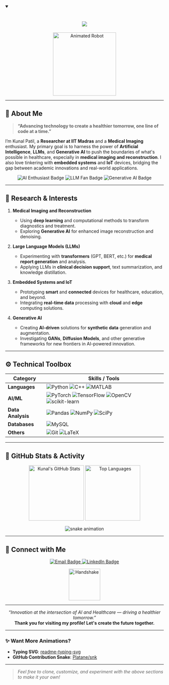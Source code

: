 <details open>
  <summary>
    <h1 align="center">
      <img src="https://readme-typing-svg.herokuapp.com?size=30&color=F70000&center=true&vCenter=true&width=500&lines=Hello+World!;I'm+Kunal+Patil;Researcher+%26+AI+Enthusiast;LLM+%26+Gen+AI+Explorer;">
    </h1>
  </summary>
</details>

<p align="center">
  <img src="https://media.giphy.com/media/f9k1tV7HyORcngK4Up/giphy.gif" width="200" alt="Animated Robot" />
</p>

---

## 🌟 About Me

> **“Advancing technology to create a healthier tomorrow, one line of code at a time.”**

I’m Kunal Patil, a **Researcher at IIT Madras** and a **Medical Imaging** enthusiast. My primary goal is to harness the power of **Artificial Intelligence**, **LLMs**, and **Generative AI** to push the boundaries of what's possible in healthcare, especially in **medical imaging and reconstruction**. I also love tinkering with **embedded systems** and **IoT** devices, bridging the gap between academic innovations and real-world applications.

<p align="center">
  <img src="https://img.shields.io/badge/AI%20Enthusiast-%F0%9F%A7%91%E2%80%8D%F0%9F%92%BB-blue" alt="AI Enthusiast Badge"/>
  <img src="https://img.shields.io/badge/LLM%20Fan-%F0%9F%93%96%F0%9F%A4%96-brightgreen" alt="LLM Fan Badge"/>
  <img src="https://img.shields.io/badge/Generative%20AI-%F0%9F%A4%96%F0%9F%A4%97-important" alt="Generative AI Badge"/>
</p>

---

## 🧠 Research & Interests

1. **Medical Imaging and Reconstruction**  
   - Using **deep learning** and computational methods to transform diagnostics and treatment.  
   - Exploring **Generative AI** for enhanced image reconstruction and denoising.

2. **Large Language Models (LLMs)**  
   - Experimenting with **transformers** (GPT, BERT, etc.) for **medical report generation** and analysis.  
   - Applying LLMs in **clinical decision support**, text summarization, and knowledge distillation.

3. **Embedded Systems and IoT**  
   - Prototyping **smart** and **connected** devices for healthcare, education, and beyond.  
   - Integrating **real-time data** processing with **cloud** and **edge** computing solutions.

4. **Generative AI**  
   - Creating **AI-driven** solutions for **synthetic data** generation and augmentation.  
   - Investigating **GANs**, **Diffusion Models**, and other generative frameworks for new frontiers in AI-powered innovation.

---

## ⚙️ Technical Toolbox

| Category          | Skills / Tools                                                                                                                                   |
|-------------------|--------------------------------------------------------------------------------------------------------------------------------------------------|
| **Languages**     | ![Python](https://img.shields.io/badge/Python-3670A0?logo=python&logoColor=ffdd54) ![C++](https://img.shields.io/badge/C++-00599C?logo=c%2B%2B&logoColor=white) ![MATLAB](https://img.shields.io/badge/MATLAB-0076A8?logo=mathworks&logoColor=white) |
| **AI/ML**         | ![PyTorch](https://img.shields.io/badge/PyTorch-%23EE4C2C.svg?logo=PyTorch&logoColor=white) ![TensorFlow](https://img.shields.io/badge/TensorFlow-FF6F00?logo=TensorFlow&logoColor=white) ![OpenCV](https://img.shields.io/badge/OpenCV-5C3EE8?logo=OpenCV&logoColor=white) ![scikit-learn](https://img.shields.io/badge/Scikit--Learn-F7931E?logo=scikit-learn&logoColor=white) |
| **Data Analysis** | ![Pandas](https://img.shields.io/badge/Pandas-150458?logo=pandas&logoColor=white) ![NumPy](https://img.shields.io/badge/NumPy-013243?logo=NumPy&logoColor=white) ![SciPy](https://img.shields.io/badge/SciPy-8CAAE6?logo=scipy&logoColor=white) |
| **Databases**     | ![MySQL](https://img.shields.io/badge/MySQL-4479A1?logo=MySQL&logoColor=white)                                                                 |
| **Others**        | ![Git](https://img.shields.io/badge/Git-F05032?logo=git&logoColor=white) ![LaTeX](https://img.shields.io/badge/LaTeX-47A141?logo=LaTeX&logoColor=white)                                                                |

---

## 🚀 GitHub Stats & Activity

<p align="center">
  <img src="https://github-readme-stats.vercel.app/api?username=KunalPatil8020&show_icons=true&theme=radical" alt="Kunal's GitHub Stats" height="175" />
  <img src="https://github-readme-stats.vercel.app/api/top-langs/?username=KunalPatil8020&layout=compact&theme=radical" alt="Top Languages" height="175" />
</p>

<p align="center">
  <!-- The snake animation requires a special GitHub Actions workflow; 
       You would need to set up the workflow in your own repo to generate the .svg -->
  <img src="https://github.com/KunalPatil8020/KunalPatil8020/blob/output/github-contribution-grid-snake.svg" alt="snake animation" />
</p>

---

## 🤝 Connect with Me

<p align="center">
  <a href="mailto:patilkunal8020@gmail.com">
    <img src="https://img.shields.io/badge/Email-D14836?logo=gmail&logoColor=white" alt="Email Badge"/>
  </a>
  <a href="https://www.linkedin.com/in/kunal-patil-915b03159/">
    <img src="https://img.shields.io/badge/LinkedIn-0077B5?logo=linkedin&logoColor=white" alt="LinkedIn Badge"/>
  </a>
</p>

<p align="center">
  <img src="https://media.giphy.com/media/jTNG3RF6EwbkpD4LZx/giphy.gif" width="100" alt="Handshake" />
</p>

---

<p align="center">
  <em>“Innovation at the intersection of AI and Healthcare — driving a healthier tomorrow.”</em><br/>
  <strong>Thank you for visiting my profile! Let's create the future together.</strong>
</p>

---

### ✨ Want More Animations?

- **Typing SVG**: [readme-typing-svg](https://github.com/DenverCoder1/readme-typing-svg)  
- **GitHub Contribution Snake**: [Platane/snk](https://github.com/Platane/snk)

---

> *Feel free to clone, customize, and experiment with the above sections to make it your own!*
